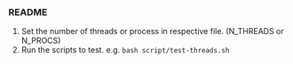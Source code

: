 ### README

1. Set the number of threads or process in respective file. (N_THREADS or N_PROCS)
2. Run the scripts to test. e.g. `bash script/test-threads.sh`

